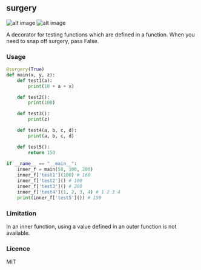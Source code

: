 surgery
-------

![alt image](https://img.shields.io/badge/version-0.2.0-blue.svg) ![alt image](https://img.shields.io/badge/Python-3-blue.svg)

A decorator for testing functions which are defined in a function. When you need to snap off surgery, pass False.

### Usage

```Python
@surgery(True)
def main(x, y, z):
    def test1(a):
        print(10 + a + x)

    def test2():
        print(100)

    def test3():
        print(z)

    def test4(a, b, c, d):
        print(a, b, c, d)

    def test5():
        return 150
        
if __name__ == "__main__":
    inner_f = main(50, 100, 200)
    inner_f['test1'](100) # 160
    inner_f['test2']() # 100
    inner_f['test3']() # 200
    inner_f['test4'](1, 2, 3, 4) # 1 2 3 4
    print(inner_f['test5']()) # 150
```

### Limitation
In an inner function, using a value defined in an outer function is not available.

### Licence
MIT
